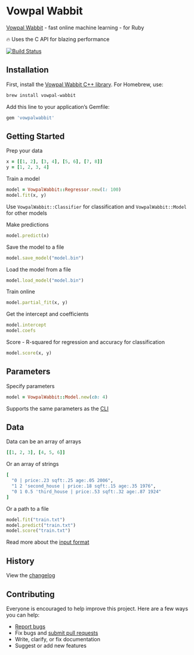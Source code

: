 # Vowpal Wabbit

[Vowpal Wabbit](https://vowpalwabbit.org) - fast online machine learning - for Ruby

:fire: Uses the C API for blazing performance

[![Build Status](https://travis-ci.org/ankane/vowpalwabbit.svg?branch=master)](https://travis-ci.org/ankane/vowpalwabbit)

## Installation

First, install the [Vowpal Wabbit C++ library](https://vowpalwabbit.org/start.html). For Homebrew, use:

```sh
brew install vowpal-wabbit
```

Add this line to your application’s Gemfile:

```ruby
gem 'vowpalwabbit'
```

## Getting Started

Prep your data

```ruby
x = [[1, 2], [3, 4], [5, 6], [7, 8]]
y = [1, 2, 3, 4]
```

Train a model

```ruby
model = VowpalWabbit::Regressor.new(l: 100)
model.fit(x, y)
```

Use `VowpalWabbit::Classifier` for classification and `VowpalWabbit::Model` for other models

Make predictions

```ruby
model.predict(x)
```

Save the model to a file

```ruby
model.save_model("model.bin")
```

Load the model from a file

```ruby
model.load_model("model.bin")
```

Train online

```ruby
model.partial_fit(x, y)
```

Get the intercept and coefficients

```ruby
model.intercept
model.coefs
```

Score - R-squared for regression and accuracy for classification

```ruby
model.score(x, y)
```

## Parameters

Specify parameters

```ruby
model = VowpalWabbit::Model.new(cb: 4)
```

Supports the same parameters as the [CLI](https://github.com/VowpalWabbit/vowpal_wabbit/wiki/Command-Line-Arguments)

## Data

Data can be an array of arrays

```ruby
[[1, 2, 3], [4, 5, 6]]
```

Or an array of strings

```ruby
[
  "0 | price:.23 sqft:.25 age:.05 2006",
  "1 2 'second_house | price:.18 sqft:.15 age:.35 1976",
  "0 1 0.5 'third_house | price:.53 sqft:.32 age:.87 1924"
]
```

Or a path to a file

```ruby
model.fit("train.txt")
model.predict("train.txt")
model.score("train.txt")
```

Read more about the [input format](https://github.com/VowpalWabbit/vowpal_wabbit/wiki/Input-format)

## History

View the [changelog](https://github.com/ankane/vowpalwabbit/blob/master/CHANGELOG.md)

## Contributing

Everyone is encouraged to help improve this project. Here are a few ways you can help:

- [Report bugs](https://github.com/ankane/vowpalwabbit/issues)
- Fix bugs and [submit pull requests](https://github.com/ankane/vowpalwabbit/pulls)
- Write, clarify, or fix documentation
- Suggest or add new features
